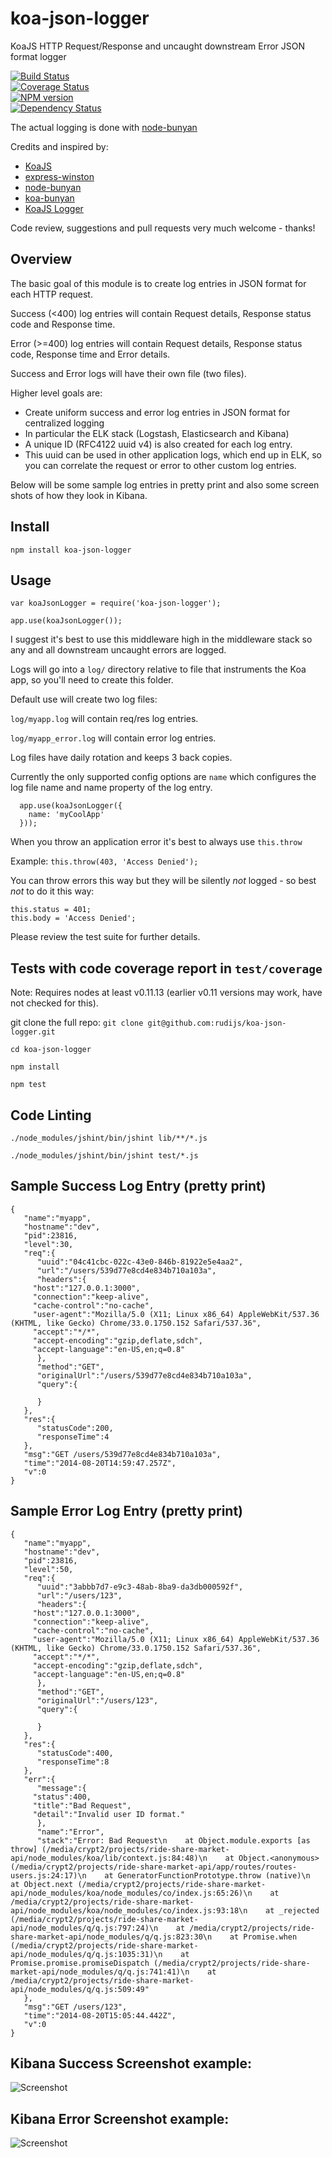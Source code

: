 koa-json-logger
===============

KoaJS HTTP Request/Response and uncaught downstream Error JSON format logger

[![Build Status](https://travis-ci.org/rudijs/koa-json-logger.svg?branch=master)](https://travis-ci.org/rudijs/koa-json-logger)  
[![Coverage Status](https://coveralls.io/repos/rudijs/koa-json-logger/badge.png?branch=master)](https://coveralls.io/r/rudijs/koa-json-logger?branch=master)  
[![NPM version](https://badge.fury.io/js/koa-json-logger.svg)](http://badge.fury.io/js/koa-json-logger)  
[![Dependency Status](https://gemnasium.com/rudijs/koa-json-logger.svg)](https://gemnasium.com/rudijs/koa-json-logger)  

The actual logging is done with [node-bunyan](https://github.com/trentm/node-bunyan)

Credits and inspired by:

* [KoaJS](https://github.com/koajs)
* [express-winston](https://github.com/heapsource/express-winston)
* [node-bunyan](https://github.com/trentm/node-bunyan)
* [koa-bunyan](https://github.com/ivpusic/koa-bunyan)
* [KoaJS Logger](https://github.com/koajs/logger)


Code review, suggestions and pull requests very much welcome - thanks!

## Overview

The basic goal of this module is to create log entries in JSON format for each HTTP request.

Success (<400) log entries will contain Request details, Response status code and Response time.

Error (>=400) log entries will contain Request details, Response status code, Response time and Error details.

Success and Error logs will have their own file (two files).

Higher level goals are:

- Create uniform success and error log entries in JSON format for centralized logging
- In particular the ELK stack (Logstash, Elasticsearch and Kibana)
- A unique ID (RFC4122 uuid v4) is also created for each log entry.
- This uuid can be used in other application logs, which end up in ELK, so you can correlate the request or error to other custom log entries.

Below will be some sample log entries in pretty print and also some screen shots of how they look in Kibana.

## Install

`npm install koa-json-logger`

## Usage

`var koaJsonLogger = require('koa-json-logger');`

`app.use(koaJsonLogger());`

I suggest it's best to use this middleware high in the middleware stack so any and all downstream uncaught errors are logged.

Logs will go into a `log/` directory relative to file that instruments the Koa app, so you'll need to create this folder.
 
Default use will create two log files:

`log/myapp.log` will contain req/res log entries.

`log/myapp_error.log` will contain error log entries.

Log files have daily rotation and keeps 3 back copies.

Currently the only supported config options are `name` which configures the log file name and name property of the log entry.

      app.use(koaJsonLogger({
        name: 'myCoolApp'
      }));

When you throw an application error it's best to always use `this.throw`

Example: `this.throw(403, 'Access Denied');`

You can throw errors this way but they will be silently *not* logged - so best *not* to do it this way:

    this.status = 401;
    this.body = 'Access Denied';

Please review the test suite for further details.

## Tests with code coverage report in `test/coverage`

Note: Requires nodes at least v0.11.13 (earlier v0.11 versions may work, have not checked for this).

git clone the full repo: `git clone git@github.com:rudijs/koa-json-logger.git`

`cd koa-json-logger`

`npm install`

`npm test`


## Code Linting

`./node_modules/jshint/bin/jshint lib/**/*.js`

`./node_modules/jshint/bin/jshint test/*.js`


## Sample Success Log Entry (pretty print)

	{
	   "name":"myapp",
	   "hostname":"dev",
	   "pid":23816,
	   "level":30,
	   "req":{
	      "uuid":"04c41cbc-022c-43e0-846b-81922e5e4aa2",
	      "url":"/users/539d77e8cd4e834b710a103a",
	      "headers":{
		 "host":"127.0.0.1:3000",
		 "connection":"keep-alive",
		 "cache-control":"no-cache",
		 "user-agent":"Mozilla/5.0 (X11; Linux x86_64) AppleWebKit/537.36 (KHTML, like Gecko) Chrome/33.0.1750.152 Safari/537.36",
		 "accept":"*/*",
		 "accept-encoding":"gzip,deflate,sdch",
		 "accept-language":"en-US,en;q=0.8"
	      },
	      "method":"GET",
	      "originalUrl":"/users/539d77e8cd4e834b710a103a",
	      "query":{

	      }
	   },
	   "res":{
	      "statusCode":200,
	      "responseTime":4
	   },
	   "msg":"GET /users/539d77e8cd4e834b710a103a",
	   "time":"2014-08-20T14:59:47.257Z",
	   "v":0
	}

## Sample Error Log Entry (pretty print)

	{
	   "name":"myapp",
	   "hostname":"dev",
	   "pid":23816,
	   "level":50,
	   "req":{
	      "uuid":"3abbb7d7-e9c3-48ab-8ba9-da3db000592f",
	      "url":"/users/123",
	      "headers":{
		 "host":"127.0.0.1:3000",
		 "connection":"keep-alive",
		 "cache-control":"no-cache",
		 "user-agent":"Mozilla/5.0 (X11; Linux x86_64) AppleWebKit/537.36 (KHTML, like Gecko) Chrome/33.0.1750.152 Safari/537.36",
		 "accept":"*/*",
		 "accept-encoding":"gzip,deflate,sdch",
		 "accept-language":"en-US,en;q=0.8"
	      },
	      "method":"GET",
	      "originalUrl":"/users/123",
	      "query":{

	      }
	   },
	   "res":{
	      "statusCode":400,
	      "responseTime":8
	   },
	   "err":{
	      "message":{
		 "status":400,
		 "title":"Bad Request",
		 "detail":"Invalid user ID format."
	      },
	      "name":"Error",
	      "stack":"Error: Bad Request\n    at Object.module.exports [as throw] (/media/crypt2/projects/ride-share-market-api/node_modules/koa/lib/context.js:84:48)\n    at Object.<anonymous> (/media/crypt2/projects/ride-share-market-api/app/routes/routes-users.js:24:17)\n    at GeneratorFunctionPrototype.throw (native)\n    at Object.next (/media/crypt2/projects/ride-share-market-api/node_modules/koa/node_modules/co/index.js:65:26)\n    at /media/crypt2/projects/ride-share-market-api/node_modules/koa/node_modules/co/index.js:93:18\n    at _rejected (/media/crypt2/projects/ride-share-market-api/node_modules/q/q.js:797:24)\n    at /media/crypt2/projects/ride-share-market-api/node_modules/q/q.js:823:30\n    at Promise.when (/media/crypt2/projects/ride-share-market-api/node_modules/q/q.js:1035:31)\n    at Promise.promise.promiseDispatch (/media/crypt2/projects/ride-share-market-api/node_modules/q/q.js:741:41)\n    at /media/crypt2/projects/ride-share-market-api/node_modules/q/q.js:509:49"
	   },
	   "msg":"GET /users/123",
	   "time":"2014-08-20T15:05:44.442Z",
	   "v":0
	}

## Kibana Success Screenshot example:


![Screenshot](examples/kibana_success_log_entry.png)


## Kibana Error Screenshot example:


![Screenshot](examples/kibana_error_log_entry.png)


